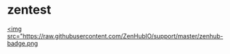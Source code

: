 # zentest
<a href="https://zenhub.com"><img src="https://raw.githubusercontent.com/ZenHubIO/support/master/zenhub-badge.png
